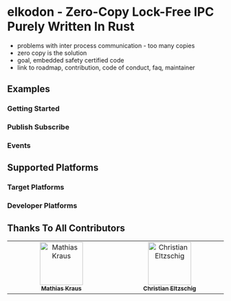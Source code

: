 # elkodon - Zero-Copy Lock-Free IPC Purely Written In Rust

- problems with inter process communication - too many copies
- zero copy is the solution
- goal, embedded safety certified code
- link to roadmap, contribution, code of conduct, faq, maintainer

## Examples

### Getting Started

### Publish Subscribe

### Events

## Supported Platforms

### Target Platforms

### Developer Platforms

## Thanks To All Contributors

<!-- prettier-ignore-start -->
<!-- markdownlint-disable -->

<table>
  <tbody>
    <tr>
      <td align="center" valign="top" width="14.28%"><a href="https://github.com/elboberido"><img src="https://avatars.githubusercontent.com/u/56729607" width="100px;" alt="Mathias Kraus"/><br /><sub><b>Mathias Kraus</b></sub></a></td>
      <td align="center" valign="top" width="14.28%"><a href="https://github.com/elfenpiff"><img src="https://avatars.githubusercontent.com/u/56729169" width="100px;" alt="Christian Eltzschig"/><br /><sub><b>Christian Eltzschig</b></sub></a></td>
    </tr>
  </tbody>
</table>

<!-- markdownlint-restore -->
<!-- prettier-ignore-end -->
